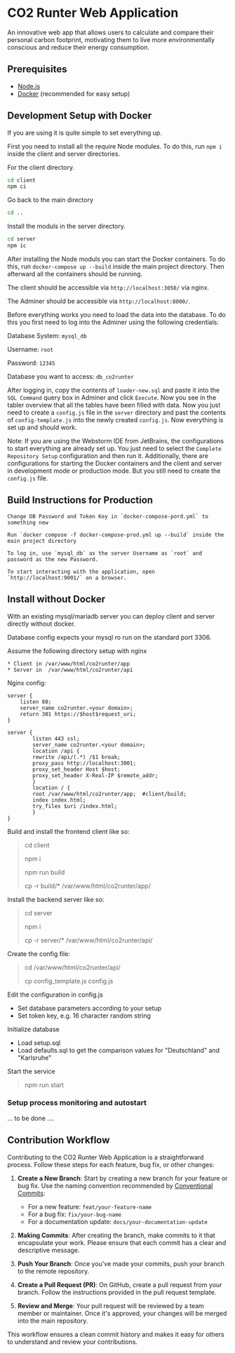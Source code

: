 # CO2 Runter Web Application

An innovative web app that allows users to calculate and compare their personal carbon footprint, motivating them to
live more environmentally conscious and reduce their energy consumption.

## Prerequisites

- [Node.js](https://nodejs.org/en/)
- [Docker](https://www.docker.com/) (recommended for easy setup)

## Development Setup with Docker

If you are using it is quite simple to set everything up.

First you need to install all the require Node modules. To do this, run `npm i` inside the client and server
directories.

For the client directory.

```bash
cd client
npm ci
```

Go back to the main directory

```bash
cd ..
```

Install the moduls in the server directory.

```bash
cd server
npm ic
```

After installing the Node moduls you can start the Docker containers. To do this, run `docker-compose up --build` inside
the main project directory. Then afterward all the containers should be running.

The client should be accessible via `http://localhost:3050/` via nginx.

The Adminer should be accessible via `http://localhost:8000/`.

Before everything works you need to load the data into the database. To do this you first need to log into the Adminer
using the following credentials:

Database System: `mysql_db`

Username: `root`

Password: `12345`

Database you want to access: `db_co2runter`

After logging in, copy the contents of `loader-new.sql` and paste it into the `SQL Command` query box in Adminer and
click `Execute`. Now you see in the tabler overview that all the tables have been filled with data. Now you just need to
create a `config.js` file in the `server` directory and past the contents of `config-template.js` into the newly
created `config.js`. Now everything is set up and should work.

Note: If you are using the Webstorm IDE from JetBrains, the configurations to start everything are already set up. You
just need to select the `Complete Repository Setup` configuration and then run it. Additionally, there are
configurations for starting the Docker containers and the client and server in development mode or production mode. But
you still need to create the `config.js` file.

## Build Instructions for Production

    Change DB Password and Token Key in `docker-compose-pord.yml` to something new

    Run `docker compose -f docker-compose-prod.yml up --build` inside the main project directory

    To log in, use `mysql_db` as the server Username as `root` and password as the new Password.

    To start interacting with the application, open `http://localhost:9001/` on a browser.

## Install without Docker

With an existing mysql/mariadb server you can deploy client and server directly without docker.

Database config expects your mysql ro run on the standard port 3306.

Assume the following directory setup with nginx

    * Client in /var/www/html/co2runter/app
    * Server in  /var/www/html/co2runter/api

Nginx config:

```
server {
    listen 80;
    server_name co2runter.<your domain>;
    return 301 https://$host$request_uri;
}

server {
        listen 443 ssl;
        server_name co2runter.<your domain>;
        location /api {
        rewrite /api/(.*) /$1 break;
        proxy_pass http://localhost:3001;
        proxy_set_header Host $host;
        proxy_set_header X-Real-IP $remote_addr;
        }
        location / {
        root /var/www/html/co2runter/app;  #client/build;
        index index.html;
        try_files $uri /index.html;
        }
}

```

Build and install the frontend client like so:

> cd client
>
> npm i
>
> npm run build
>
> cp -r build/\* /var/www/html/co2runter/app/

Install the backend server like so:

> cd server
>
> npm i
>
> cp -r server/\* /var/www/html/co2runter/api/

Create the config file:

> cd /var/www/html/co2runter/api/
>
> cp config_template.js config.js

Edit the configuration in config.js

- Set database parameters according to your setup
- Set token key, e.g. 16 character random string

Initialize database

- Load setup.sql
- Load defaults.sql to get the comparison values for "Deutschland" and "Karlsruhe"

Start the service

> npm run start

### Setup process monitoring and autostart

... to be done ....

## Contribution Workflow

Contributing to the CO2 Runter Web Application is a straightforward process. Follow these steps for each feature, bug
fix, or other changes:

1. **Create a New Branch**: Start by creating a new branch for your feature or bug fix. Use the naming convention
   recommended by [Conventional Commits](https://www.conventionalcommits.org/):

   - For a new feature: `feat/your-feature-name`
   - For a bug fix: `fix/your-bug-name`
   - For a documentation update: `docs/your-documentation-update`

2. **Making Commits**: After creating the branch, make commits to it that encapsulate your work. Please ensure that each
   commit has a clear and descriptive message.

3. **Push Your Branch**: Once you've made your commits, push your branch to the remote repository.

4. **Create a Pull Request (PR)**: On GitHub, create a pull request from your branch. Follow the instructions provided
   in the pull request template.

5. **Review and Merge**: Your pull request will be reviewed by a team member or maintainer. Once it's approved, your
   changes will be merged into the main repository.

This workflow ensures a clean commit history and makes it easy for others to understand and review your contributions.
